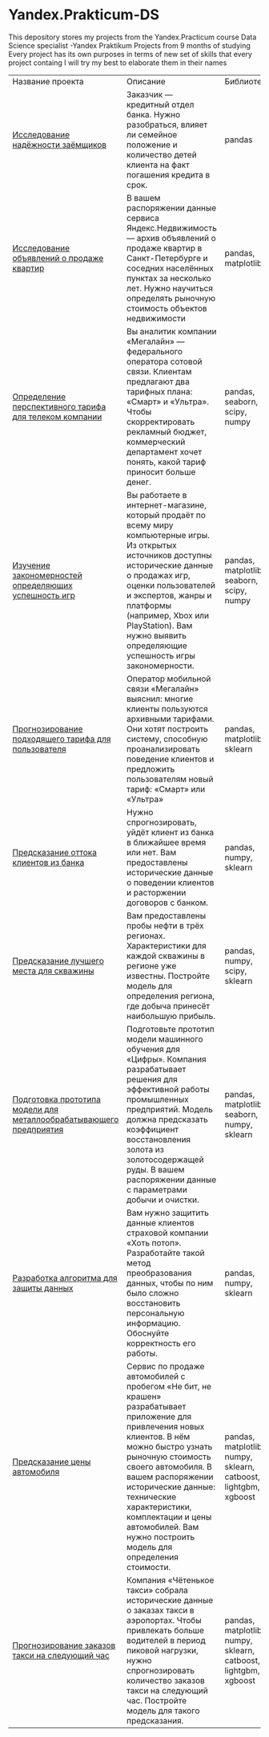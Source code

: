 # Yandex.Prakticum-DS
This depository stores my projects from the Yandex.Practicum course Data Science specialist
-Yandex Praktikum Projects from 9 months of studying
Every project has its own purposes in terms of new set of skills that every project containg
I will try my best to elaborate them in their names
<br>
<table>
  <tr>
    <td>Название проекта</td>
    <td>Описание</td>
    <td>Библиотеки</td>
  </tr>
  <tr>
    <td><a href="https://github.com/Tourist7/Yandex.Prakticum-DS/blob/main/first.ipynb">Исследование надёжности заёмщиков</a></td>
    <td>Заказчик — кредитный отдел банка. Нужно разобраться, влияет ли семейное положение и количество детей клиента на факт погашения кредита в срок.</td>
    <td>pandas</td>
  </tr>
    <tr>
    <td><a href="https://github.com/Tourist7/Yandex.Prakticum-DS/blob/main/second.ipynb">Исследование объявлений о продаже квартир</a></td>
    <td>В вашем распоряжении данные сервиса Яндекс.Недвижимость — архив объявлений о продаже квартир в Санкт-Петербурге и соседних населённых пунктах за несколько лет. Нужно научиться определять рыночную стоимость объектов недвижимости</td>
    <td>pandas, matplotlib</td>
  </tr>
    <tr>
    <td><a href="https://github.com/Tourist7/Yandex.Prakticum-DS/blob/main/third.ipynb">Определение перспективного тарифа для телеком компании</a></td>
    <td>Вы аналитик компании «Мегалайн» — федерального оператора сотовой связи. Клиентам предлагают два тарифных плана: «Смарт» и «Ультра». Чтобы скорректировать рекламный бюджет, коммерческий департамент хочет понять, какой тариф приносит больше денег.</td>
    <td>pandas,
seaborn, 
scipy, 
numpy</td>
  </tr>
    <tr>
    <td><a href="https://github.com/Tourist7/Yandex.Prakticum-DS/blob/main/fourth.ipynb">Изучение закономерностей определяющих успешность игр</a></td>
    <td>Вы работаете в интернет-магазине, который продаёт по всему миру компьютерные игры. Из открытых источников доступны исторические данные о продажах игр, оценки пользователей и экспертов, жанры и платформы (например, Xbox или PlayStation). Вам нужно выявить определяющие успешность игры закономерности.</td>
    <td>pandas,
matplotlib,
seaborn,
scipy,
numpy</td>
  </tr>
  </tr>
    <tr>
    <td><a href="https://github.com/Tourist7/Yandex.Prakticum-DS/blob/main/fifth.ipynb">Прогнозирование подходящего тарифа для пользователя</a></td>
    <td>Оператор мобильной связи «Мегалайн» выяснил: многие клиенты пользуются архивными тарифами. Они хотят построить систему, способную проанализировать поведение клиентов и предложить пользователям новый тариф: «Смарт» или «Ультра»</td>
    <td>pandas,
matplotlib,
sklearn</td>
  </tr>
  </tr>
    <tr>
    <td><a href="https://github.com/Tourist7/Yandex.Prakticum-DS/blob/main/sixth.ipynb">Предсказание оттока клиентов из банка</a></td>
    <td>Нужно спрогнозировать, уйдёт клиент из банка в ближайшее время или нет. Вам предоставлены исторические данные о поведении клиентов и расторжении договоров с банком.</td>
    <td>pandas,
numpy,
sklearn</td>
  </tr>
  </tr>
    <tr>
    <td><a href="https://github.com/Tourist7/Yandex.Prakticum-DS/blob/main/seventh.ipynb">Предсказание лучшего места для скважины</a></td>
    <td>Вам предоставлены пробы нефти в трёх регионах. Характеристики для каждой скважины в регионе уже известны. Постройте модель для определения региона, где добыча принесёт наибольшую прибыль.</td>
    <td>pandas,
numpy,
scipy,
sklearn</td>
  </tr>
  </tr>
    <tr>
    <td><a href="https://github.com/Tourist7/Yandex.Prakticum-DS/blob/main/sixth.ipynb">Подготовка прототипа модели для металлообрабатывающего предприятия</a></td>
    <td>Подготовьте прототип модели машинного обучения для «Цифры». Компания разрабатывает решения для эффективной работы промышленных предприятий. Модель должна предсказать коэффициент восстановления золота из золотосодержащей руды. В вашем распоряжении данные с параметрами добычи и очистки.</td>
    <td>pandas,
matplotlib,
seaborn,
numpy,
sklearn</td>
  </tr>
  </tr>
    <tr>
    <td><a href="https://github.com/Tourist7/Yandex.Prakticum-DS/blob/main/sixth.ipynb">Разработка алгоритма для защиты данных</a></td>
    <td>Вам нужно защитить данные клиентов страховой компании «Хоть потоп». Разработайте такой метод преобразования данных, чтобы по ним было сложно восстановить персональную информацию. Обоснуйте корректность его работы.</td>
    <td>pandas,
numpy,
sklearn</td>
  </tr>
  </tr>
    <tr>
    <td><a href="https://github.com/Tourist7/Yandex.Prakticum-DS/blob/main/sixth.ipynb">Предсказание цены автомобиля</a></td>
    <td>Сервис по продаже автомобилей с пробегом «Не бит, не крашен» разрабатывает приложение для привлечения новых клиентов. В нём можно быстро узнать рыночную стоимость своего автомобиля. В вашем распоряжении исторические данные: технические характеристики, комплектации и цены автомобилей. Вам нужно построить модель для определения стоимости.</td>
    <td>pandas,
matplotlib,
numpy,
sklearn, catboost, lightgbm, xgboost</td>
  </tr>
  <tr>
    <td><a href="https://github.com/Tourist7/Yandex.Prakticum-DS/blob/main/sixth.ipynb">Прогнозирование заказов такси на следующий час</a></td>
    <td>Компания «Чётенькое такси» собрала исторические данные о заказах такси в аэропортах. Чтобы привлекать больше водителей в период пиковой нагрузки, нужно спрогнозировать количество заказов такси на следующий час. Постройте модель для такого предсказания.</td>
    <td>pandas,
matplotlib,
numpy,
sklearn, catboost, lightgbm, xgboost</td>
  </tr>
</table>
